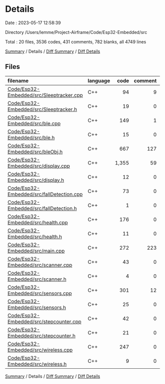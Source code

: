 # Details

Date : 2023-05-17 12:58:39

Directory /Users/lemme/Project-Airframe/Code/Esp32-Embedded/src

Total : 20 files,  3536 codes, 431 comments, 782 blanks, all 4749 lines

[Summary](results.md) / Details / [Diff Summary](diff.md) / [Diff Details](diff-details.md)

## Files
| filename | language | code | comment | blank | total |
| :--- | :--- | ---: | ---: | ---: | ---: |
| [Code/Esp32-Embedded/src/Sleeptracker.cpp](/Code/Esp32-Embedded/src/Sleeptracker.cpp) | C++ | 94 | 9 | 30 | 133 |
| [Code/Esp32-Embedded/src/Sleeptracker.h](/Code/Esp32-Embedded/src/Sleeptracker.h) | C++ | 19 | 0 | 7 | 26 |
| [Code/Esp32-Embedded/src/ble.cpp](/Code/Esp32-Embedded/src/ble.cpp) | C++ | 149 | 1 | 38 | 188 |
| [Code/Esp32-Embedded/src/ble.h](/Code/Esp32-Embedded/src/ble.h) | C++ | 15 | 0 | 8 | 23 |
| [Code/Esp32-Embedded/src/bleObj.h](/Code/Esp32-Embedded/src/bleObj.h) | C++ | 667 | 127 | 155 | 949 |
| [Code/Esp32-Embedded/src/display.cpp](/Code/Esp32-Embedded/src/display.cpp) | C++ | 1,355 | 59 | 174 | 1,588 |
| [Code/Esp32-Embedded/src/display.h](/Code/Esp32-Embedded/src/display.h) | C++ | 12 | 0 | 13 | 25 |
| [Code/Esp32-Embedded/src/fallDetection.cpp](/Code/Esp32-Embedded/src/fallDetection.cpp) | C++ | 73 | 0 | 11 | 84 |
| [Code/Esp32-Embedded/src/fallDetection.h](/Code/Esp32-Embedded/src/fallDetection.h) | C++ | 1 | 0 | 0 | 1 |
| [Code/Esp32-Embedded/src/health.cpp](/Code/Esp32-Embedded/src/health.cpp) | C++ | 176 | 0 | 50 | 226 |
| [Code/Esp32-Embedded/src/health.h](/Code/Esp32-Embedded/src/health.h) | C++ | 11 | 0 | 12 | 23 |
| [Code/Esp32-Embedded/src/main.cpp](/Code/Esp32-Embedded/src/main.cpp) | C++ | 272 | 223 | 77 | 572 |
| [Code/Esp32-Embedded/src/scanner.cpp](/Code/Esp32-Embedded/src/scanner.cpp) | C++ | 43 | 0 | 3 | 46 |
| [Code/Esp32-Embedded/src/scanner.h](/Code/Esp32-Embedded/src/scanner.h) | C++ | 4 | 0 | 1 | 5 |
| [Code/Esp32-Embedded/src/sensors.cpp](/Code/Esp32-Embedded/src/sensors.cpp) | C++ | 301 | 12 | 90 | 403 |
| [Code/Esp32-Embedded/src/sensors.h](/Code/Esp32-Embedded/src/sensors.h) | C++ | 25 | 0 | 27 | 52 |
| [Code/Esp32-Embedded/src/stepcounter.cpp](/Code/Esp32-Embedded/src/stepcounter.cpp) | C++ | 42 | 0 | 12 | 54 |
| [Code/Esp32-Embedded/src/stepcounter.h](/Code/Esp32-Embedded/src/stepcounter.h) | C++ | 21 | 0 | 9 | 30 |
| [Code/Esp32-Embedded/src/wireless.cpp](/Code/Esp32-Embedded/src/wireless.cpp) | C++ | 247 | 0 | 57 | 304 |
| [Code/Esp32-Embedded/src/wireless.h](/Code/Esp32-Embedded/src/wireless.h) | C++ | 9 | 0 | 8 | 17 |

[Summary](results.md) / Details / [Diff Summary](diff.md) / [Diff Details](diff-details.md)